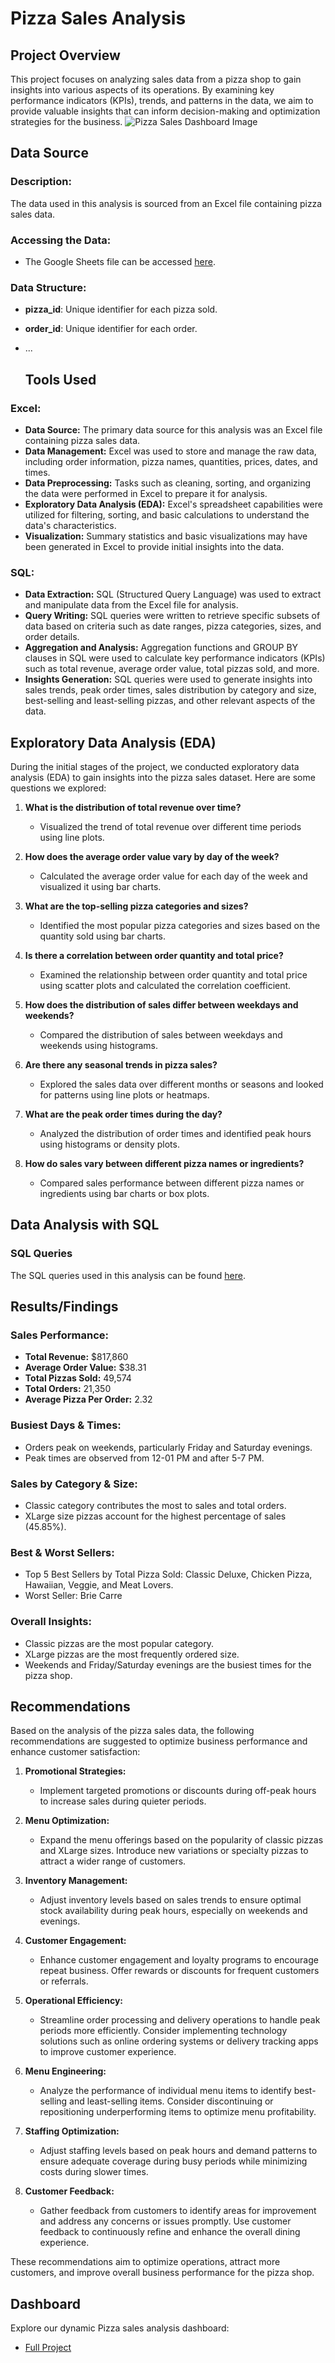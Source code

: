 # Pizza Sales Analysis

## Project Overview
This project focuses on analyzing sales data from a pizza shop to gain insights into various aspects of its operations. By examining key performance indicators (KPIs), trends, and patterns in the data, we aim to provide valuable insights that can inform decision-making and optimization strategies for the business.
![Pizza Sales Dashboard Image](https://github.com/Timmycode1/Excel-Pizza-Shop-Data-Analysis/blob/main/final%20Dashboard1.png)

## Data Source

### Description:
The data used in this analysis is sourced from an Excel file containing pizza sales data.


### Accessing the Data:
- The Google Sheets file can be accessed [here](https://docs.google.com/spreadsheets/d/1S6_o65KXbAFXZasn_yNOhytmeu4ITcFW/edit?usp=sharing).


### Data Structure:
- **pizza_id**: Unique identifier for each pizza sold.
- **order_id**: Unique identifier for each order.
- ...

  ## Tools Used

### Excel:
- **Data Source:** The primary data source for this analysis was an Excel file containing pizza sales data.
- **Data Management:** Excel was used to store and manage the raw data, including order information, pizza names, quantities, prices, dates, and times.
- **Data Preprocessing:** Tasks such as cleaning, sorting, and organizing the data were performed in Excel to prepare it for analysis.
- **Exploratory Data Analysis (EDA):** Excel's spreadsheet capabilities were utilized for filtering, sorting, and basic calculations to understand the data's characteristics.
- **Visualization:** Summary statistics and basic visualizations may have been generated in Excel to provide initial insights into the data.

### SQL:
- **Data Extraction:** SQL (Structured Query Language) was used to extract and manipulate data from the Excel file for analysis.
- **Query Writing:** SQL queries were written to retrieve specific subsets of data based on criteria such as date ranges, pizza categories, sizes, and order details.
- **Aggregation and Analysis:** Aggregation functions and GROUP BY clauses in SQL were used to calculate key performance indicators (KPIs) such as total revenue, average order value, total pizzas sold, and more.
- **Insights Generation:** SQL queries were used to generate insights into sales trends, peak order times, sales distribution by category and size, best-selling and least-selling pizzas, and other relevant aspects of the data.


## Exploratory Data Analysis (EDA)

During the initial stages of the project, we conducted exploratory data analysis (EDA) to gain insights into the pizza sales dataset. Here are some questions we explored:

1. **What is the distribution of total revenue over time?**
   - Visualized the trend of total revenue over different time periods using line plots.

2. **How does the average order value vary by day of the week?**
   - Calculated the average order value for each day of the week and visualized it using bar charts.

3. **What are the top-selling pizza categories and sizes?**
   - Identified the most popular pizza categories and sizes based on the quantity sold using bar charts.

4. **Is there a correlation between order quantity and total price?**
   - Examined the relationship between order quantity and total price using scatter plots and calculated the correlation coefficient.

5. **How does the distribution of sales differ between weekdays and weekends?**
   - Compared the distribution of sales between weekdays and weekends using histograms.

6. **Are there any seasonal trends in pizza sales?**
   - Explored the sales data over different months or seasons and looked for patterns using line plots or heatmaps.

7. **What are the peak order times during the day?**
   - Analyzed the distribution of order times and identified peak hours using histograms or density plots.

8. **How do sales vary between different pizza names or ingredients?**
   - Compared sales performance between different pizza names or ingredients using bar charts or box plots.
  
## Data Analysis with SQL
### SQL Queries
The SQL queries used in this analysis can be found [here](https://docs.google.com/document/d/1_WZnHBKTHVZ3DpRARyTVnwZgdNw6KhU6/edit?usp=sharing).


## Results/Findings

### Sales Performance:
- **Total Revenue:** $817,860
- **Average Order Value:** $38.31
- **Total Pizzas Sold:** 49,574
- **Total Orders:** 21,350
- **Average Pizza Per Order:** 2.32

### Busiest Days & Times:
- Orders peak on weekends, particularly Friday and Saturday evenings.
- Peak times are observed from 12-01 PM and after 5-7 PM.

### Sales by Category & Size:
- Classic category contributes the most to sales and total orders.
- XLarge size pizzas account for the highest percentage of sales (45.85%).

### Best & Worst Sellers:
- Top 5 Best Sellers by Total Pizza Sold: Classic Deluxe, Chicken Pizza, Hawaiian, Veggie, and Meat Lovers.
- Worst Seller: Brie Carre

### Overall Insights:
- Classic pizzas are the most popular category.
- XLarge pizzas are the most frequently ordered size.
- Weekends and Friday/Saturday evenings are the busiest times for the pizza shop.

## Recommendations

Based on the analysis of the pizza sales data, the following recommendations are suggested to optimize business performance and enhance customer satisfaction:

1. **Promotional Strategies:**
   - Implement targeted promotions or discounts during off-peak hours to increase sales during quieter periods.

2. **Menu Optimization:**
   - Expand the menu offerings based on the popularity of classic pizzas and XLarge sizes. Introduce new variations or specialty pizzas to attract a wider range of customers.

3. **Inventory Management:**
   - Adjust inventory levels based on sales trends to ensure optimal stock availability during peak hours, especially on weekends and evenings.

4. **Customer Engagement:**
   - Enhance customer engagement and loyalty programs to encourage repeat business. Offer rewards or discounts for frequent customers or referrals.

5. **Operational Efficiency:**
   - Streamline order processing and delivery operations to handle peak periods more efficiently. Consider implementing technology solutions such as online ordering systems or delivery tracking apps to improve customer experience.

6. **Menu Engineering:**
   - Analyze the performance of individual menu items to identify best-selling and least-selling items. Consider discontinuing or repositioning underperforming items to optimize menu profitability.

7. **Staffing Optimization:**
   - Adjust staffing levels based on peak hours and demand patterns to ensure adequate coverage during busy periods while minimizing costs during slower times.

8. **Customer Feedback:**
   - Gather feedback from customers to identify areas for improvement and address any concerns or issues promptly. Use customer feedback to continuously refine and enhance the overall dining experience.

These recommendations aim to optimize operations, attract more customers, and improve overall business performance for the pizza shop.

## Dashboard
 Explore our dynamic Pizza sales analysis dashboard:
- [Full Project](https://github.com/Timmycode1/Excel-Pizza-Shop-Data-Analysis/blob/main/Pizza%20Sales%20Project.xlsx)

